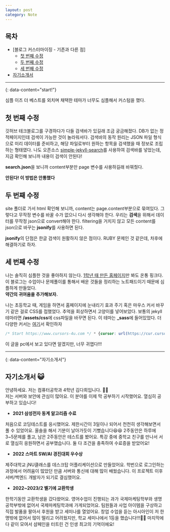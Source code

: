 ```yaml
---
layout: post
category: Note
---
```


## 목차
* [블로그 커스터마이징 - 기존과 다른 점]
  + [첫 번째 수정](#첫-번째-수정)
  + [두 번째 수정](#두-번째-수정)
  + [세 번째 수정](#세-번째-수정)
* [자기소개서](#자기소개서)

---
{: data-content="start!"}

심플 이즈 더 베스트를 외치며 채택한 테마가 너무도 심플해서 커스텀을 했다.

## 첫 번째 수정

깃허브 테크블로그를 구경하다가 다들 검색바가 있길래 조금 궁금해졌다. DB가 없는 정적페이지인데 검색이 가능한 것이 놀라워서다. 검색바의 동작 원리는 JSON 파일 형식으로 미리 데이터를 준비하고, 해당 파일로부터 원하는 항목을 검색했을 때 정보로 조립하는 형태였다. 나도 오픈소스 [simple-jekyll-search][d]를 사용하여 검색바를 넣었는데, 지금 확인해 보니까 내용이 검색이 안된다!

<script src="https://gist.github.com/domicmeia/5e7587cf6481b2d9a72249d688341d42.js"></script>
**search.json**을 보니까 content부분만 page 변수를 사용하길래 바꿔줬다.

**안된다! 이 방법은 안통했다**

## 두 번째 수정

site 폴더로 가서 html 확인해 보니까, content는 page.content부분으로 묶여있다. 그렇다고 무작정 변수를 바꿀 수가 없으니 다시 생각해야 한다. 우리는 **검색**을 위해서 데이터를 무작정 json으로 convert해야 한다. filtering을 거치지 않고 모든 content를 json으로 바꾸는 **jsonify**를 사용하면 된다.

<script src="https://gist.github.com/domicmeia/48133a98382d26487d4bdc21cb1da7b9.js"></script>

**jsonify**의 단점은 한글 검색이 원활하지 않은 점이다. RUBY 문제인 것 같은데, 차후에 해결하기로 하자.

## 세 번째 수정

나는 솔직히 심플한 것을 좋아하지 않는다. [1학년 때 만든 홈페이지][c]만 봐도 온통 핑크다. 이 블로그는 수업이나 문제풀이를 통해서 배운 것들을 정리하는 노트패드이기 때문에 심플하게 만들었다.<br/>
**약간의 귀여움을 추가해보자.**

나는 초등학교 때, 게임을 하면서 홈페이지에 눈내리기 효과 주기 혹은 마우스 커서 바꾸기 같은 걸로 CSS를 접했었다. 추억을 회상하면서 고양이를 넣어보았다. 보통의 jekyll 테마라면 **/assets/css**에 css파일을 바꾸면 된다. 이 테마는 **_sass**에 들어있었다. 더 다양한 커서는 [여기][여기]서 확인하자

```css
/* Start https://www.cursors-4u.com */ * {cursor: url(https://cur.cursors-4u.net/nature/nat-8/nat730.cur), auto !important;} /* End https://www.cursors-4u.com */
```
이 글을 pc에서 보고 있다면 알겠지만, 너무 귀엽다!!!

---
{: data-content="자기소개서"}

## 자기소개서 😺

안녕하세요. 저는 컴퓨터공학과 4학년 김다희입니다. 👋👋<br/>
저는 서버와 보안에 관심이 많아요. 이 분야를 이제 막 공부하기 시작했어요. 열심히 공부하고 있습니다!

* **2021 삼성전자 동계 알고리즘 수료**

처음으로 코딩테스트를 응시했어요. 제한시간이 3일이나 되어서 천천히 생각해보면서 풀 수 있었어요. 올솔을 해서 기분이 날아가듯이 기뻤습니다😆😆 2주동안은 하루에 3~5문제를 풀고, 남은 2주동안은 테스트를 봤어요. 특강 중에 중학교 친구를 만나서 서로 열심히 응원하면서 공부했습니다. 둘 다 조건을 충족하여 수료증을 받았어요!

* **2022 스마트 SW/AI 경진대회 우수상**

제주대학교 jNU클래스를 데스크탑 어플리케이션으로 만들었어요. 학번으로 로그인하는 과정에서 어려움이 많았던 만큼 서버와 통신에 대해 많이 배웠습니다. 이 프로젝트 이후 서버/백엔드 개발자가 되기로 결심했어요.

* **2022~2023/2 벨기에 교환학생**

한학기동안 교환학생을 갔다왔어요. 영어수업이 진행되는 과가 국제마케팅학부와 생명공학부밖에 없어서 국제마케팅학과에 가게되었어요. 팀원들과 사업 아이템을 구상하고 직접 발품을 팔아서 후원을 받고 세미나를 열었어요. 창업 수업을 듣는 아시아인이 저 한명밖에 없어서 많이 떨리고 어려웠지만, 학교 세미나에서 1등을 했습니다!!!🥳😆 마지막에 다 같이 모여서 샴페인을 터트린 건 인생 최고의 기억이에요!


[d]:https://github.com/christian-fei/Simple-Jekyll-Search
[c]:https://domicmeia.github.io/JNU-website/
[여기]:https://www.cursors-4u.com/cursor/2009/05/05/birman-cat.html
